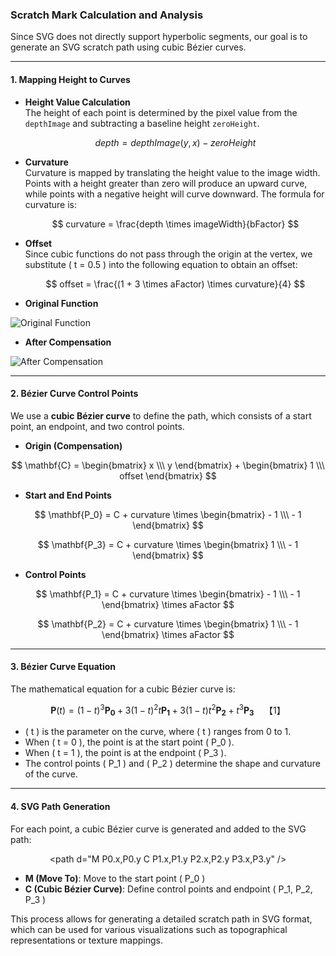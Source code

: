 ### Scratch Mark Calculation and Analysis

Since SVG does not directly support hyperbolic segments, our goal is to generate an SVG scratch path using cubic Bézier curves.

---

#### **1. Mapping Height to Curves**

- **Height Value Calculation**  
  The height of each point is determined by the pixel value from the `depthImage` and subtracting a baseline height `zeroHeight`.

  $$
  depth = depthImage(y, x) - zeroHeight
  $$

- **Curvature**  
  Curvature is mapped by translating the height value to the image width. Points with a height greater than zero will produce an upward curve, while points with a negative height will curve downward. The formula for curvature is:

  $$
  curvature = \frac{depth \times imageWidth}{bFactor}
  $$

- **Offset**  
  Since cubic functions do not pass through the origin at the vertex, we substitute \( t = 0.5 \) into the following equation to obtain an offset:

  $$
  offset = \frac{(1 + 3 \times aFactor) \times curvature}{4}
  $$

- **Original Function**

![Original Function](https://github.com/user-attachments/assets/644e49ac-1081-4be3-a704-3025e4440fca)

- **After Compensation**

![After Compensation](https://github.com/user-attachments/assets/218fd7d7-90b7-4e14-8cd3-3115389c5088)

---

#### **2. Bézier Curve Control Points**

We use a **cubic Bézier curve** to define the path, which consists of a start point, an endpoint, and two control points.

- **Origin (Compensation)**

$$
  \mathbf{C} = \begin{bmatrix} x \\\ y \end{bmatrix} + \begin{bmatrix} 1 \\\ offset \end{bmatrix}
$$

- **Start and End Points**

$$
  \mathbf{P_0} = C + curvature \times \begin{bmatrix}  - 1 \\\  - 1 \end{bmatrix}
$$

$$
  \mathbf{P_3} = C + curvature \times \begin{bmatrix}  1 \\\ - 1 \end{bmatrix}
$$

- **Control Points**

$$
  \mathbf{P_1} = C + curvature \times \begin{bmatrix} - 1 \\\ - 1 \end{bmatrix}  \times aFactor
$$

$$
  \mathbf{P_2} = C + curvature \times \begin{bmatrix} 1 \\\ - 1 \end{bmatrix} \times aFactor
$$

---

#### **3. Bézier Curve Equation**

The mathematical equation for a cubic Bézier curve is:

$$
\mathbf{P}(t) = (1-t)^3 \mathbf{P_0} + 3(1-t)^2 t \mathbf{P_1} + 3(1-t) t^2 \mathbf{P_2} + t^3 \mathbf{P_3} \quad【1】
$$

- \( t \) is the parameter on the curve, where \( t \) ranges from 0 to 1.  
- When \( t = 0 \), the point is at the start point \( P_0 \).  
- When \( t = 1 \), the point is at the endpoint \( P_3 \).  
- The control points \( P_1 \) and \( P_2 \) determine the shape and curvature of the curve.

---

#### **4. SVG Path Generation**

For each point, a cubic Bézier curve is generated and added to the SVG path:

$$
\text{<path d="M P0.x,P0.y C P1.x,P1.y P2.x,P2.y P3.x,P3.y" />}
$$

- **M (Move To)**: Move to the start point \( P_0 \)
- **C (Cubic Bézier Curve)**: Define control points and endpoint \( P_1, P_2, P_3 \)

This process allows for generating a detailed scratch path in SVG format, which can be used for various visualizations such as topographical representations or texture mappings.
